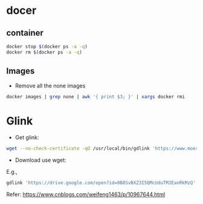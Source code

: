 
# docer
## container

```sh
docker stop $(docker ps -a -q)
docker rm $(docker ps -a -q)
```
## Images

- Remove all the none images

```sh
docker images | grep none | awk '{ print $3; }' | xargs docker rmi
```

# Glink

- Get glink:

```sh
wget --no-check-certificate -qO /usr/local/bin/gdlink 'https://www.moerats.com/usr/shell/gdlink.sh' && chmod a+x /usr/local/bin/gdlink
```

- Download use wget:

E.g.,

```sh
gdlink 'https://drive.google.com/open?id=0B8SvBXZ3I5QMcUduTMJEanRkMzQ' |xargs -n1 wget -c -O ./download
```

Refer: https://www.cnblogs.com/weifeng1463/p/10967644.html
